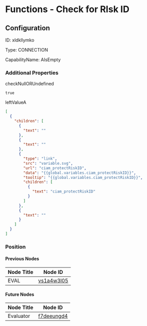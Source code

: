 # Functions - Check for RIsk ID
## Configuration
ID:  xldkllymko

Type: CONNECTION 

CapabilityName: AIsEmpty






### Additional Properties
checkNullORUndefined
```bool 
true
```


leftValueA
```json 
[
  {
    "children": [
      {
        "text": ""
      },
      {
        "text": ""
      },
      {
        "type": "link",
        "src": "variable.svg",
        "url": "ciam_protectRiskID",
        "data": "{{global.variables.ciam_protectRiskID}}",
        "tooltip": "{{global.variables.ciam_protectRiskID}}",
        "children": [
          {
            "text": "ciam_protectRiskID"
          }
        ]
      },
      {
        "text": ""
      }
    ]
  }
]
```





### Position

#### Previous Nodes
| Node Title | Node ID |
| :------------- | ------------ |
| EVAL | [vs1a4w3l05](./vs1a4w3l05.md) | 
 
 #### Future Nodes
| Node Title | Node ID |
| :------------- | ------------ |
| Evaluator |[f7deeungd4](./f7deeungd4.md) | 